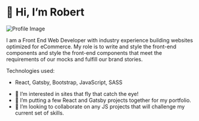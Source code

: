 # 👋 Hi, I’m Robert

![Profile Image](https://res.cloudinary.com/dmfdjwwgb/image/upload/v1627186370/robertshogan.com/IMG_3114_geujok.jpg)

I am a Front End Web Developer with industry experience building websites optimized for eCommerce. My role is to write and style the front-end components and style the front-end components that meet the requirements of our mocks and fulfill our brand stories. 

Technologies used:
- React, Gatsby, Bootstrap, JavaScript, SASS

* :bullettrain_front:&nbsp;I’m interested in sites that fly that catch the eye!
* 🌱&nbsp;I’m putting a few React and Gatsby projects together for my portfolio.
* 💞️&nbsp;I’m looking to collaborate on any JS projects that will challenge my current set of skills.


<!---
robert-s-hogan/robert-s-hogan is a ✨ special ✨ repository because its `README.md` (this file) appears on your GitHub profile.
You can click the Preview link to take a look at your changes.
--->
